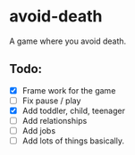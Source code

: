 # avoid-death
A game where you avoid death.

Todo:
--
- [x] Frame work for the game
- [ ] Fix pause / play
- [x] Add toddler, child, teenager
- [ ] Add relationships
- [ ] Add jobs
- [ ] Add lots of things basically.
